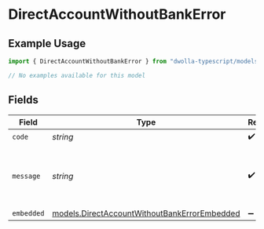 # DirectAccountWithoutBankError

## Example Usage

```typescript
import { DirectAccountWithoutBankError } from "dwolla-typescript/models/errors";

// No examples available for this model
```

## Fields

| Field                                                                                                 | Type                                                                                                  | Required                                                                                              | Description                                                                                           | Example                                                                                               |
| ----------------------------------------------------------------------------------------------------- | ----------------------------------------------------------------------------------------------------- | ----------------------------------------------------------------------------------------------------- | ----------------------------------------------------------------------------------------------------- | ----------------------------------------------------------------------------------------------------- |
| `code`                                                                                                | *string*                                                                                              | :heavy_check_mark:                                                                                    | N/A                                                                                                   | ValidationError                                                                                       |
| `message`                                                                                             | *string*                                                                                              | :heavy_check_mark:                                                                                    | N/A                                                                                                   | Validation error(s) present. See embedded errors list for more details.                               |
| `embedded`                                                                                            | [models.DirectAccountWithoutBankErrorEmbedded](../../models/directaccountwithoutbankerrorembedded.md) | :heavy_minus_sign:                                                                                    | N/A                                                                                                   |                                                                                                       |